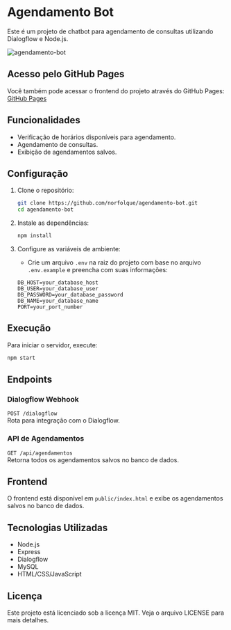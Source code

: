 # Agendamento Bot

Este é um projeto de chatbot para agendamento de consultas utilizando Dialogflow e Node.js.

![agendamento-bot](assets/image.png)

## Acesso pelo GitHub Pages

Você também pode acessar o frontend do projeto através do GitHub Pages: [GitHub Pages]( https://norfolque.github.io/agendamento-bot/public/)

## Funcionalidades

- Verificação de horários disponíveis para agendamento.
- Agendamento de consultas.
- Exibição de agendamentos salvos.

## Configuração

1. Clone o repositório:
    ```sh
    git clone https://github.com/norfolque/agendamento-bot.git
    cd agendamento-bot
    ```

2. Instale as dependências:
    ```sh
    npm install
    ```

3. Configure as variáveis de ambiente:
    - Crie um arquivo `.env` na raiz do projeto com base no arquivo `.env.example` e preencha com suas informações:
    ```env
    DB_HOST=your_database_host
    DB_USER=your_database_user
    DB_PASSWORD=your_database_password
    DB_NAME=your_database_name
    PORT=your_port_number
    ```

## Execução

Para iniciar o servidor, execute:
```sh
npm start
```

## Endpoints

### Dialogflow Webhook

`POST /dialogflow`  
Rota para integração com o Dialogflow.

### API de Agendamentos

`GET /api/agendamentos`  
Retorna todos os agendamentos salvos no banco de dados.

## Frontend

O frontend está disponível em `public/index.html` e exibe os agendamentos salvos no banco de dados.

## Tecnologias Utilizadas

- Node.js
- Express
- Dialogflow
- MySQL
- HTML/CSS/JavaScript

## Licença

Este projeto está licenciado sob a licença MIT. Veja o arquivo LICENSE para mais detalhes.